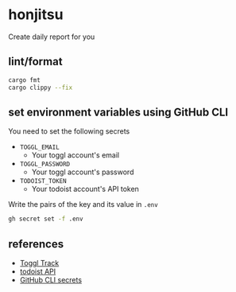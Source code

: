 # honjitsu

Create daily report for you

## lint/format

```bash
cargo fmt
cargo clippy --fix
```

## set environment variables using GitHub CLI

You need to set the following secrets

- `TOGGL_EMAIL`
  - Your toggl account's email
- `TOGGL_PASSWORD`
  - Your toggl account's password
- `TODOIST_TOKEN`
  - Your todoist account's API token

Write the pairs of the key and its value in `.env`

```bash
gh secret set -f .env
```

## references

- [Toggl Track](https://developers.track.toggl.com/docs/)
- [todoist API](https://developer.todoist.com/sync/v9/)
- [GitHub CLI secrets](https://cli.github.com/manual/gh_secret_set)
